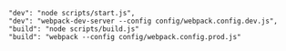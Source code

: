     "dev": "node scripts/start.js",
    "dev": "webpack-dev-server --config config/webpack.config.dev.js",
    "build": "node scripts/build.js"
    "build": "webpack --config config/webpack.config.prod.js"
